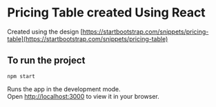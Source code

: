# Pricing Table created Using React

Created using the design [https://startbootstrap.com/snippets/pricing-table](https://startbootstrap.com/snippets/pricing-table)

## To run the project 
 
`npm start`

Runs the app in the development mode.\
Open [http://localhost:3000](http://localhost:3000) to view it in your browser.



